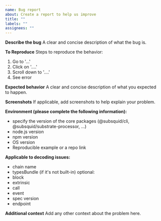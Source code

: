 ```yaml
---
name: Bug report
about: Create a report to help us improve
title: ""
labels: ""
assignees: ""
---
```


**Describe the bug**
A clear and concise description of what the bug is.

**To Reproduce**
Steps to reproduce the behavior:

1. Go to '...'
2. Click on '....'
3. Scroll down to '....'
4. See error

**Expected behavior**
A clear and concise description of what you expected to happen.

**Screenshots**
If applicable, add screenshots to help explain your problem.

**Environment (please complete the following information):**

- specify the version of the core packages (@subsquid/cli, @subsquid/substrate-processor, ...)
- node.js version
- npm version
- OS version
- Reproducible example or a repo link

**Applicable to decoding issues:**

- chain name
- typesBundle (if it's not built-in)
  optional:
- block
- extrinsic
- call
- event
- spec version
- endpoint

**Additional context**
Add any other context about the problem here.
